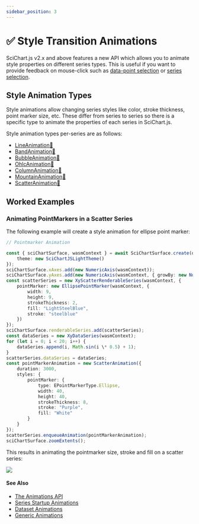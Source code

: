 ```yaml
---
sidebar_position: 3
---
```


# ✅ Style Transition Animations

SciChart.js v2.x and above features a new API which allows you to animate style properties on different series types. This is useful if you want to provide feedback on mouse-click such as [data-point selection](/docs/2d-charts/chart-modifier-api/selection/data-point-selection/index.md) or [series selection](/docs/2d-charts/chart-modifier-api/selection/series-selection/index.md).

Style Animation Types
---------------------

Style animations allow changing series styles like color, stroke thickness, point marker size, etc. These differ from series to series so there is a specific type to animate the properties of each series in SciChart.js.

Style animation types per-series are as follows:

*   [LineAnimation:blue_book:](https://www.scichart.com/documentation/js/current/typedoc/classes/lineanimation.html)
*   [BandAnimation:blue_book:](https://www.scichart.com/documentation/js/current/typedoc/classes/bandanimation.html)
*   [BubbleAnimation:blue_book:](https://www.scichart.com/documentation/js/current/typedoc/classes/bubbleanimation.html)
*   [OhlcAnimation:blue_book:](https://www.scichart.com/documentation/js/current/typedoc/classes/ohlcanimation.html)
*   [ColumnAnimation:blue_book:](https://www.scichart.com/documentation/js/current/typedoc/classes/columnanimation.html)
*   [MountainAnimation:blue_book:](https://www.scichart.com/documentation/js/current/typedoc/classes/mountainanimation.html)
*   [ScatterAnimation:blue_book:](https://www.scichart.com/documentation/js/current/typedoc/classes/scatteranimation.html)

Worked Examples
---------------

### Animating PointMarkers in a Scatter Series

The following example will create a style animation for ellipse point marker:

```ts
// Pointmarker Animation

const { sciChartSurface, wasmContext } = await SciChartSurface.create(divElementId, {
    theme: new SciChartJSLightTheme()
});
sciChartSurface.xAxes.add(new NumericAxis(wasmContext));
sciChartSurface.yAxes.add(new NumericAxis(wasmContext, { growBy: new NumberRange(0.1, 0.1) }));
const scatterSeries = new XyScatterRenderableSeries(wasmContext, {
    pointMarker: new EllipsePointMarker(wasmContext, {
        width: 9,
        height: 9,
        strokeThickness: 2,
        fill: "LightSteelBlue",
        stroke: "steelblue"
    })
});
sciChartSurface.renderableSeries.add(scatterSeries);
const dataSeries = new XyDataSeries(wasmContext);
for (let i = 0; i < 20; i++) {
    dataSeries.append(i, Math.sin(i \* 0.5) + 1);
}
scatterSeries.dataSeries = dataSeries;
const pointMarkerAnimation = new ScatterAnimation({
    duration: 3000,
    styles: {
        pointMarker: {
            type: EPointMarkerType.Ellipse,
            width: 40,
            height: 40,
            strokeThickness: 8,
            stroke: "Purple",
            fill: "White"
        }
    }
});
scatterSeries.enqueueAnimation(pointMarkerAnimation);
sciChartSurface.zoomExtents();
```

This results in animating the pointmarker size, stroke and fill on a scatter series:

![](/images/Animations_PointmarkerStyleAnimation.gif)

#### See Also
* [The Animations API](/docs/2d-charts/animations-api/aminations-api-overview/index.md)
* [Series Startup Animations](/series-startup-animations/index.md)
* [Dataset Animations](/docs/2d-charts/animations-api/dataset-animations/index.md)
* [Generic Animations](/docs/2d-charts/animations-api/generic-animations/index.md)